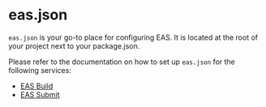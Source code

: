 # eas.json

`eas.json` is your go-to place for configuring EAS. It is located at the root of your project next to your package.json.

Please refer to the documentation on how to set up `eas.json` for the following services:

- [EAS Build](https://docs.expo.dev/build/eas-json/)
- [EAS Submit](https://docs.expo.dev/submit/eas-json/)
